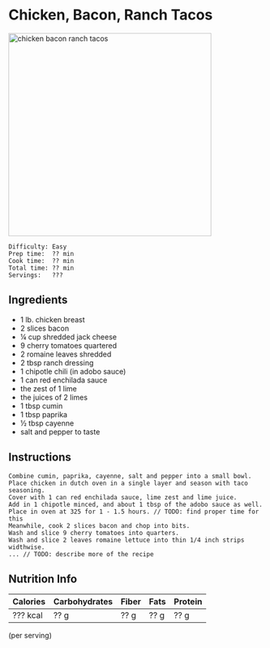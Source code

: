 # Chicken, Bacon, Ranch Tacos

<img src="" alt="chicken bacon ranch tacos" width="400px" />

```
Difficulty: Easy
Prep time:  ?? min
Cook time:  ?? min
Total time: ?? min
Servings:   ???
```

## Ingredients

* 1 lb. chicken breast
* 2 slices bacon
* ¼ cup shredded jack cheese
* 9 cherry tomatoes quartered
* 2 romaine leaves shredded
* 2 tbsp ranch dressing
* 1 chipotle chili (in adobo sauce)
* 1 can red enchilada sauce
* the zest of 1 lime
* the juices of 2 limes
* 1 tbsp cumin
* 1 tbsp paprika
* ½ tbsp cayenne
* salt and pepper to taste

## Instructions

```
Combine cumin, paprika, cayenne, salt and pepper into a small bowl. 
Place chicken in dutch oven in a single layer and season with taco seasoning.
Cover with 1 can red enchilada sauce, lime zest and lime juice.
Add in 1 chipotle minced, and about 1 tbsp of the adobo sauce as well.
Place in oven at 325 for 1 - 1.5 hours. // TODO: find proper time for this
Meanwhile, cook 2 slices bacon and chop into bits.
Wash and slice 9 cherry tomatoes into quarters.
Wash and slice 2 leaves romaine lettuce into thin 1/4 inch strips widthwise.
... // TODO: describe more of the recipe
```

## Nutrition Info

| Calories | Carbohydrates | Fiber | Fats | Protein |
|----------|---------------|-------|------|---------|
| ??? kcal | ?? g          | ?? g  | ?? g | ?? g    |

(per serving)
